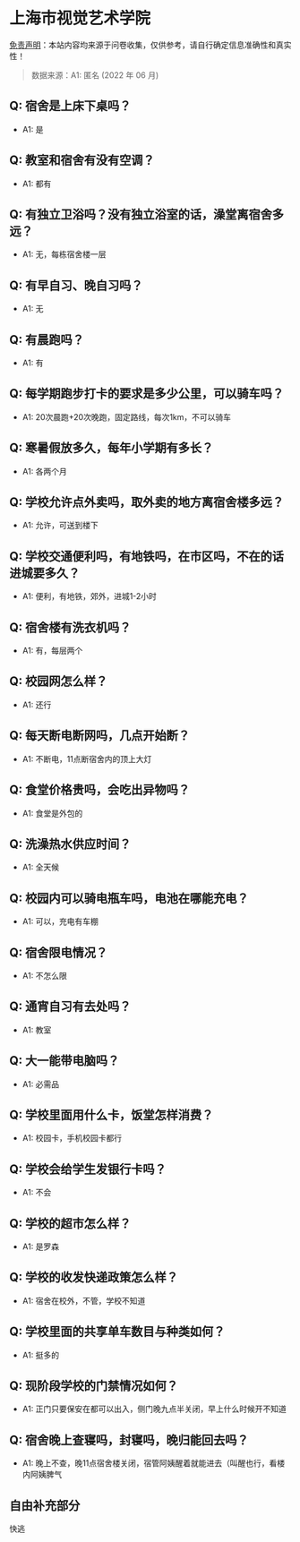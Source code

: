 # 上海市视觉艺术学院

[免责声明](https://colleges.chat/#_3)：本站内容均来源于问卷收集，仅供参考，请自行确定信息准确性和真实性！

> 数据来源：A1: 匿名 (2022 年 06 月)

## Q: 宿舍是上床下桌吗？

- A1: 是

## Q: 教室和宿舍有没有空调？

- A1: 都有

## Q: 有独立卫浴吗？没有独立浴室的话，澡堂离宿舍多远？

- A1: 无，每栋宿舍楼一层

## Q: 有早自习、晚自习吗？

- A1: 无

## Q: 有晨跑吗？

- A1: 有

## Q: 每学期跑步打卡的要求是多少公里，可以骑车吗？

- A1: 20次晨跑+20次晚跑，固定路线，每次1km，不可以骑车

## Q: 寒暑假放多久，每年小学期有多长？

- A1: 各两个月

## Q: 学校允许点外卖吗，取外卖的地方离宿舍楼多远？

- A1: 允许，可送到楼下

## Q: 学校交通便利吗，有地铁吗，在市区吗，不在的话进城要多久？

- A1: 便利，有地铁，郊外，进城1-2小时

## Q: 宿舍楼有洗衣机吗？

- A1: 有，每层两个

## Q: 校园网怎么样？

- A1: 还行

## Q: 每天断电断网吗，几点开始断？

- A1: 不断电，11点断宿舍内的顶上大灯

## Q: 食堂价格贵吗，会吃出异物吗？

- A1: 食堂是外包的

## Q: 洗澡热水供应时间？

- A1: 全天候

## Q: 校园内可以骑电瓶车吗，电池在哪能充电？

- A1: 可以，充电有车棚

## Q: 宿舍限电情况？

- A1: 不怎么限

## Q: 通宵自习有去处吗？

- A1: 教室

## Q: 大一能带电脑吗？

- A1: 必需品

## Q: 学校里面用什么卡，饭堂怎样消费？

- A1: 校园卡，手机校园卡都行

## Q: 学校会给学生发银行卡吗？

- A1: 不会

## Q: 学校的超市怎么样？

- A1: 是罗森

## Q: 学校的收发快递政策怎么样？

- A1: 宿舍在校外，不管，学校不知道

## Q: 学校里面的共享单车数目与种类如何？

- A1: 挺多的

## Q: 现阶段学校的门禁情况如何？

- A1: 正门只要保安在都可以出入，侧门晚九点半关闭，早上什么时候开不知道

## Q: 宿舍晚上查寝吗，封寝吗，晚归能回去吗？

- A1: 晚上不查，晚11点宿舍楼关闭，宿管阿姨醒着就能进去（叫醒也行，看楼内阿姨脾气

## 自由补充部分

快逃